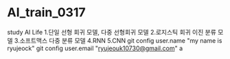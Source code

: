 # AI_train_0317
study AI Life
1.단일 선형 회귀 모델, 다중 선형회귀 모델
2.로지스틱 회귀 이진 분류 모델
3.소프트맥스 다중 분류 모델
4.RNN
5.CNN
git config user.name "my name is ryujeock"
git config user.email "ryujeouk10730@gmail.com"
a